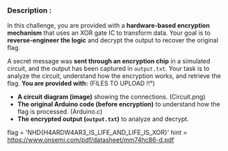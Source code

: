 ### Description :

In this challenge, you are provided with a **hardware-based encryption mechanism** that uses an XOR gate IC to transform data. Your goal is to **reverse-engineer the logic** and decrypt the output to recover the original flag.

A secret message was **sent through an encryption chip** in a simulated circuit, and the output has been captured in `output.txt`. Your task is to analyze the circuit, understand how the encryption works, and retrieve the flag.
**You are provided with:** (FILES TO UPLOAD !!°)

- **A circuit diagram (image)** showing the connections. (Circuit.png)
- **The original Arduino code (before encryption)** to understand how the flag is processed. (Arduino.c)
- **The encrypted output (`output.txt`)** to analyze and decrypt.

flag = 'NHD{H4ARDW4AR3_IS_LIFE_AND_LIFE_IS_XOR}' 
hint = https://www.onsemi.com/pdf/datasheet/mm74hc86-d.pdf

